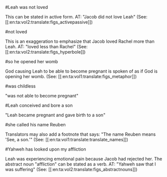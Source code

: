 #Leah was not loved

This can be stated in active form. AT: "Jacob did not love Leah" (See: [[:en:ta:vol2:translate:figs_activepassive]])

#not loved

This is an exaggeration to emphasize that Jacob loved Rachel more than Leah. AT: "loved less than Rachel" (See: [[:en:ta:vol2:translate:figs_hyperbole]])

#so he opened her womb

God causing Leah to be able to become pregnant is spoken of as if God is opening her womb. (See: [[:en:ta:vol1:translate:figs_metaphor]])

#was childless

"was not able to become pregnant"

#Leah conceived and bore a son

"Leah became pregnant and gave birth to a son"

#she called his name Reuben

Translators may also add a footnote that says: "The name Reuben means 'See, a son.'" (See: [[:en:ta:vol1:translate:translate_names]])

#Yahweh has looked upon my affliction

Leah was experiencing emotional pain because Jacob had rejected her. The abstract noun "affliction" can be stated as a verb. AT: "Yahweh saw that I was suffering" (See: [[:en:ta:vol2:translate:figs_abstractnouns]])